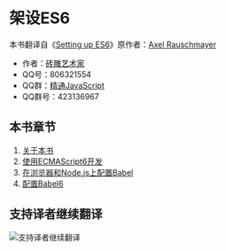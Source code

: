 # 架设ES6 

本书翻译自《[Setting up ES6](https://leanpub.com/setting-up-es6/read)》原作者：[Axel Rauschmayer](https://twitter.com/rauschma) 

- 作者：[砖雕艺术家](http://wpa.qq.com/msgrd?v=3&uin=806321554&site=qq&menu=yes) 
- QQ号：806321554 
- QQ群：[精通JavaScript](http://shang.qq.com/wpa/qunwpa?idkey=226270a3946e49c5f321887c845c4328da8b4cf8ca966e17f1dba921a3a5f98c) 
- QQ群号：423136967 

## 本书章节 

1. [关于本书](https://brickcarvingartist.github.io/Setting-up-ES6/1.%E5%85%B3%E4%BA%8E%E6%9C%AC%E4%B9%A6) 
2. [使用ECMAScript6开发](https://brickcarvingartist.github.io/Setting-up-ES6/2.%E4%BD%BF%E7%94%A8ECMAScript6%E5%BC%80%E5%8F%91) 
3. [在浏览器和Node.js上配置Babel](https://brickcarvingartist.github.io/Setting-up-ES6/3.%E5%9C%A8%E6%B5%8F%E8%A7%88%E5%99%A8%E5%92%8CNode.js%E4%B8%8A%E5%AE%89%E8%A3%85Babel) 
4. [配置Babel6](https://brickcarvingartist.github.io/Setting-up-ES6/4.%E9%85%8D%E7%BD%AEBabel6) 

## 支持译者继续翻译 

![支持译者继续翻译](http://static.ikindness.cn/donate.png)
